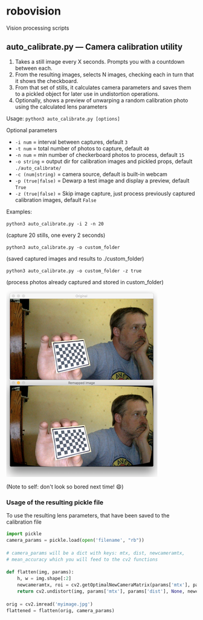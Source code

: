 # robovision
Vision processing scripts


## auto_calibrate.py &mdash; Camera calibration utility

1. Takes a still image every X seconds. Prompts you with a countdown between each.
2. From the resulting images, selects N images, checking each in turn that it shows
   the checkboard.
3. From that set of stills, it calculates camera parameters and saves them to a
   pickled object for later use in undistortion operations.
4. Optionally, shows a preview of unwarping a random calibration photo using the
   calculated lens parameters

Usage: `python3 auto_calibrate.py [options]`

Optional parameters

* `-i num` = interval between captures, default `3`
* `-t num` = total number of photos to capture, default `40`
* `-n num` = min number of checkerboard photos to process, default `15`
* `-o string` = output dir for calibration images and pickled props, default `./auto_calibrate/`
* `-c (num|string)` = camera source, default is built-in webcam
* `-p (true|false)` = Dewarp a test image and display a preview, default `True`
* `-z (true|false)` = Skip image capture, just process previously captured calibration images, default `False`

Examples:

`python3 auto_calibrate.py -i 2 -n 20`

(capture 20 stills, one every 2 seconds)

`python3 auto_calibrate.py -o custom_folder`

(saved captured images and results to ./custom_folder)

`python3 auto_calibrate.py -o custom_folder -z true`

(process photos already captured and stored in custom_folder)

![Example results](auto_calibrate.png)

(Note to self: don't look so bored next time! :smile:)

### Usage of the resulting pickle file

To use the resulting lens parameters, that have been saved to the calibration file

```python
import pickle
camera_params = pickle.load(open('filename', "rb"))

# camera_params will be a dict with keys: mtx, dist, newcameramtx,
# mean_accuracy which you will feed to the cv2 functions

def flatten(img, params):
    h, w = img.shape[:2]
    newcameramtx, roi = cv2.getOptimalNewCameraMatrix(params['mtx'], params['dist'], (w, h), 1, (w, h))
    return cv2.undistort(img, params['mtx'], params['dist'], None, newcameramtx)

orig = cv2.imread('myimage.jpg')
flattened = flatten(orig, camera_params)

```

